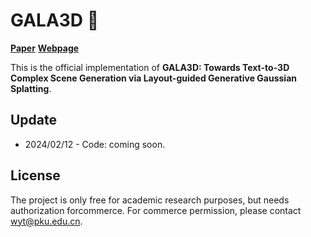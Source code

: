 # GALA3D 👋

[**Paper**](https://arxiv.org/abs/2402.07207)
[**Webpage**](https://gala3d.github.io/)

This is the official implementation of **GALA3D: Towards Text-to-3D Complex Scene Generation via Layout-guided Generative Gaussian Splatting**.

## Update
* 2024/02/12 - Code: coming soon.

## License
The project is only free for academic research purposes, but needs authorization forcommerce. For commerce permission, please contact wyt@pku.edu.cn.
